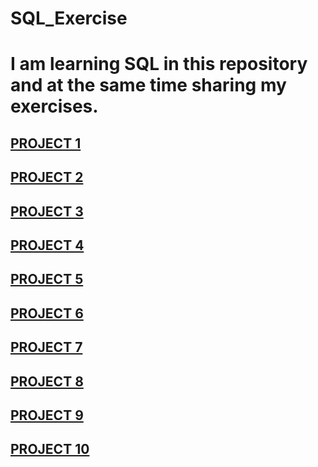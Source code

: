 # SQL_Exercise
# I am learning SQL in this repository and at the same time sharing my exercises.

## [PROJECT 1](https://github.com/yavuzhankursun/SQL_Exercise/blob/main/01-Project.sql)
## [PROJECT 2](https://github.com/yavuzhankursun/SQL_Exercise/blob/main/02-Project.sql)
## [PROJECT 3](https://github.com/yavuzhankursun/SQL_Exercise/blob/main/03-Project.sql)
## [PROJECT 4](https://github.com/yavuzhankursun/SQL_Exercise/blob/main/04-Project.sql)
## [PROJECT 5](https://github.com/yavuzhankursun/SQL_Exercise/blob/main/05-Project.sql)
## [PROJECT 6](https://github.com/yavuzhankursun/SQL_Exercise/blob/main/06-Project.sql)
## [PROJECT 7](https://github.com/yavuzhankursun/SQL_Exercise/blob/main/07-Project.sql)
## [PROJECT 8](https://github.com/yavuzhankursun/SQL_Exercise/blob/main/08-Project.sql)
## [PROJECT 9](https://github.com/yavuzhankursun/SQL_Exercise/blob/main/09-Project.sql)
## [PROJECT 10](https://github.com/yavuzhankursun/SQL_Exercise/blob/main/10-Project.sql)
